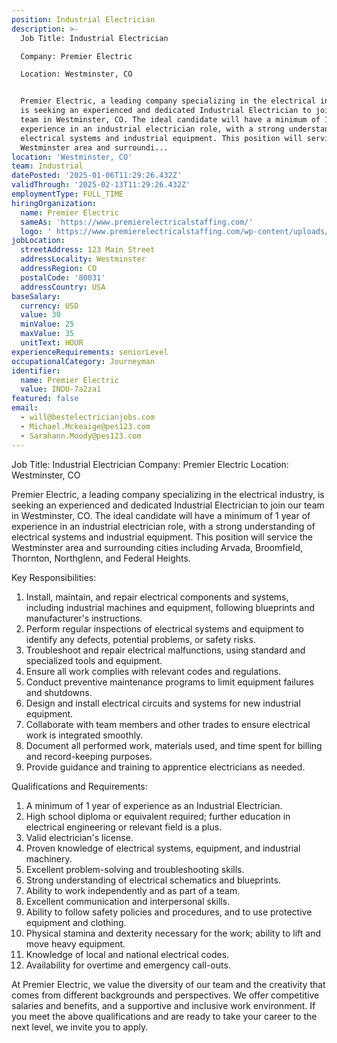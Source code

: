 ```yaml
---
position: Industrial Electrician
description: >-
  Job Title: Industrial Electrician

  Company: Premier Electric

  Location: Westminster, CO


  Premier Electric, a leading company specializing in the electrical industry,
  is seeking an experienced and dedicated Industrial Electrician to join our
  team in Westminster, CO. The ideal candidate will have a minimum of 1 year of
  experience in an industrial electrician role, with a strong understanding of
  electrical systems and industrial equipment. This position will service the
  Westminster area and surroundi...
location: 'Westminster, CO'
team: Industrial
datePosted: '2025-01-06T11:29:26.432Z'
validThrough: '2025-02-13T11:29:26.432Z'
employmentType: FULL_TIME
hiringOrganization:
  name: Premier Electric
  sameAs: 'https://www.premierelectricalstaffing.com/'
  logo: ' https://www.premierelectricalstaffing.com/wp-content/uploads/2020/05/Premier-Electrical-Staffing-logo.png'
jobLocation:
  streetAddress: 123 Main Street
  addressLocality: Westminster
  addressRegion: CO
  postalCode: '80031'
  addressCountry: USA
baseSalary:
  currency: USD
  value: 30
  minValue: 25
  maxValue: 35
  unitText: HOUR
experienceRequirements: seniorLevel
occupationalCategory: Journeyman
identifier:
  name: Premier Electric
  value: INDU-7a2za1
featured: false
email:
  - will@bestelectricianjobs.com
  - Michael.Mckeaige@pes123.com
  - Sarahann.Moody@pes123.com
---
```




Job Title: Industrial Electrician
Company: Premier Electric
Location: Westminster, CO

Premier Electric, a leading company specializing in the electrical industry, is seeking an experienced and dedicated Industrial Electrician to join our team in Westminster, CO. The ideal candidate will have a minimum of 1 year of experience in an industrial electrician role, with a strong understanding of electrical systems and industrial equipment. This position will service the Westminster area and surrounding cities including Arvada, Broomfield, Thornton, Northglenn, and Federal Heights.

Key Responsibilities:

1. Install, maintain, and repair electrical components and systems, including industrial machines and equipment, following blueprints and manufacturer's instructions.
2. Perform regular inspections of electrical systems and equipment to identify any defects, potential problems, or safety risks.
3. Troubleshoot and repair electrical malfunctions, using standard and specialized tools and equipment.
4. Ensure all work complies with relevant codes and regulations.
5. Conduct preventive maintenance programs to limit equipment failures and shutdowns.
6. Design and install electrical circuits and systems for new industrial equipment.
7. Collaborate with team members and other trades to ensure electrical work is integrated smoothly.
8. Document all performed work, materials used, and time spent for billing and record-keeping purposes.
9. Provide guidance and training to apprentice electricians as needed.

Qualifications and Requirements:

1. A minimum of 1 year of experience as an Industrial Electrician.
2. High school diploma or equivalent required; further education in electrical engineering or relevant field is a plus.
3. Valid electrician's license.
4. Proven knowledge of electrical systems, equipment, and industrial machinery.
5. Excellent problem-solving and troubleshooting skills.
6. Strong understanding of electrical schematics and blueprints.
7. Ability to work independently and as part of a team.
8. Excellent communication and interpersonal skills.
9. Ability to follow safety policies and procedures, and to use protective equipment and clothing.
10. Physical stamina and dexterity necessary for the work; ability to lift and move heavy equipment.
11. Knowledge of local and national electrical codes.
12. Availability for overtime and emergency call-outs.

At Premier Electric, we value the diversity of our team and the creativity that comes from different backgrounds and perspectives. We offer competitive salaries and benefits, and a supportive and inclusive work environment. If you meet the above qualifications and are ready to take your career to the next level, we invite you to apply.
